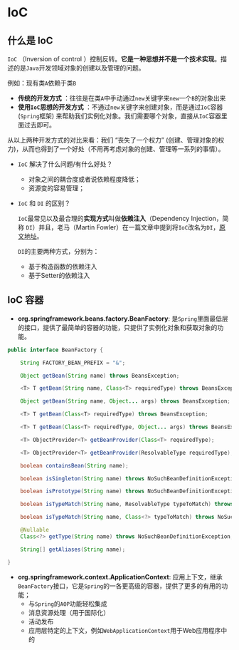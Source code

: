 # IoC

## 什么是 IoC

`IoC` （Inversion of control ）控制反转。**它是一种思想并不是一个技术实现**。描述的是`Java`开发领域对象的创建以及管理的问题。

例如：现有类`A`依赖于类`B`

- **传统的开发方式** ：往往是在类`A`中手动通过`new`关键字来`new`一个`B`的对象出来
- **使用`IoC`思想的开发方式** ：不通过`new`关键字来创建对象，而是通过`IoC`容器(`Spring`框架) 来帮助我们实例化对象。我们需要哪个对象，直接从`IoC`容器里面过去即可。

从以上两种开发方式的对比来看：我们 “丧失了一个权力” (创建、管理对象的权力)，从而也得到了一个好处（不用再考虑对象的创建、管理等一系列的事情）。

- `IoC` 解决了什么问题/有什么好处？
    
    - 对象之间的耦合度或者说依赖程度降低；
    - 资源变的容易管理；
    
- `IoC` 和 `DI` 的区别？

    `IoC`最常见以及最合理的**实现方式**叫做**依赖注入**（Dependency Injection，简称 `DI`）并且，老马（Martin Fowler）在一篇文章中提到将`IoC`改名为`DI`，[原文地址](https://martinfowler.com/articles/injection.html)。
    
    `DI`的主要两种方式，分别为：
    - 基于构造函数的依赖注入
    - 基于Setter的依赖注入 

## IoC 容器

- **org.springframework.beans.factory.BeanFactory**: 是`Spring`里面最低层的接口，提供了最简单的容器的功能，只提供了实例化对象和获取对象的功能。
```java
public interface BeanFactory {

	String FACTORY_BEAN_PREFIX = "&";

	Object getBean(String name) throws BeansException;

	<T> T getBean(String name, Class<T> requiredType) throws BeansException;

	Object getBean(String name, Object... args) throws BeansException;

	<T> T getBean(Class<T> requiredType) throws BeansException;

	<T> T getBean(Class<T> requiredType, Object... args) throws BeansException;

	<T> ObjectProvider<T> getBeanProvider(Class<T> requiredType);

	<T> ObjectProvider<T> getBeanProvider(ResolvableType requiredType);

	boolean containsBean(String name);

	boolean isSingleton(String name) throws NoSuchBeanDefinitionException;

	boolean isPrototype(String name) throws NoSuchBeanDefinitionException;

	boolean isTypeMatch(String name, ResolvableType typeToMatch) throws NoSuchBeanDefinitionException;

	boolean isTypeMatch(String name, Class<?> typeToMatch) throws NoSuchBeanDefinitionException;

	@Nullable
	Class<?> getType(String name) throws NoSuchBeanDefinitionException;

	String[] getAliases(String name);

}
```
- **org.springframework.context.ApplicationContext**: 应用上下文，继承`BeanFactory`接口，它是`Spring`的一各更高级的容器，提供了更多的有用的功能；
   - 与`Spring`的`AOP`功能轻松集成
   - 消息资源处理（用于国际化）
   - 活动发布
   - 应用层特定的上下文，例如`WebApplicationContext`用于Web应用程序中的

